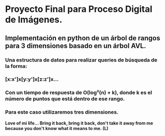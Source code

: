 # Proyecto Final para Proceso Digital de Imágenes.

## Implementación en python de un árbol de rangos para 3 dimensiones basado en un árbol AVL.  

### Una estructura de datos para realizar queries de búsqueda de la forma:
###	[x:x']x[y:y']x[z:z']x... 
### Con un tiempo de respuesta de O(log²(n) + k), donde k es el número de puntos que está dentro de ese rango.
### Para este caso utilizaremos tres dimensiones.

**Love of mi life... 
Bring it back, bring it back, don't take it away from me because you don't know what it means to me. (L)**